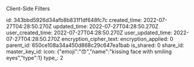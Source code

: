 Client-Side Filters

id: 343bbd5926d34afb8b831f1df648fc7c
created_time: 2022-07-27T04:28:50.270Z
updated_time: 2022-07-27T04:28:50.270Z
user_created_time: 2022-07-27T04:28:50.270Z
user_updated_time: 2022-07-27T04:28:50.270Z
encryption_cipher_text: 
encryption_applied: 0
parent_id: 650ce108a34a450d868c29c647ea1bab
is_shared: 0
share_id: 
master_key_id: 
icon: {"emoji":"😙","name":"kissing face with smiling eyes","type":1}
type_: 2
